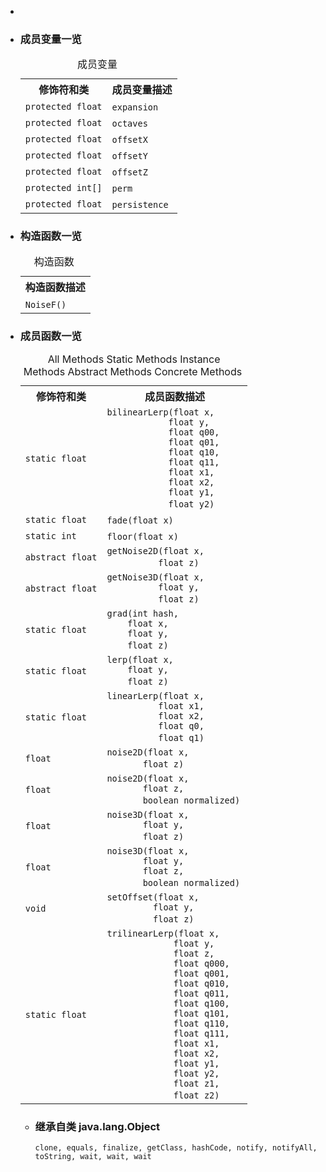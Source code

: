 <div class="summary">
<ul class="blockList">
<li class="blockList">

<li class="blockList"><a name="field.summary">
<!--   -->
</a>
<h3>成员变量一览</h3>
<table class="memberSummary" border="0" cellpadding="3" cellspacing="0" summary="Field Summary table, listing fields, and an explanation">
<caption><span>成员变量</span><span class="tabEnd"> </span></caption>
<tr>
<th>修饰符和类</th>
<th>成员变量描述</th>
</tr>
<tr class="altColor">
<td class="colFirst"><code>protected float</code></td>
<td class="colLast"><code><span class="memberNameLink"><a >expansion</a></span></code> </td>
</tr>
<tr class="rowColor">
<td class="colFirst"><code>protected float</code></td>
<td class="colLast"><code><span class="memberNameLink"><a >octaves</a></span></code> </td>
</tr>
<tr class="altColor">
<td class="colFirst"><code>protected float</code></td>
<td class="colLast"><code><span class="memberNameLink"><a >offsetX</a></span></code> </td>
</tr>
<tr class="rowColor">
<td class="colFirst"><code>protected float</code></td>
<td class="colLast"><code><span class="memberNameLink"><a >offsetY</a></span></code> </td>
</tr>
<tr class="altColor">
<td class="colFirst"><code>protected float</code></td>
<td class="colLast"><code><span class="memberNameLink"><a >offsetZ</a></span></code> </td>
</tr>
<tr class="rowColor">
<td class="colFirst"><code>protected int[]</code></td>
<td class="colLast"><code><span class="memberNameLink"><a >perm</a></span></code> </td>
</tr>
<tr class="altColor">
<td class="colFirst"><code>protected float</code></td>
<td class="colLast"><code><span class="memberNameLink"><a >persistence</a></span></code> </td>
</tr>
</table>
</li>
</ul>
<!-- ======== CONSTRUCTOR SUMMARY ======== -->
<ul class="blockList">
<li class="blockList"><a name="constructor.summary">
<!--   -->
</a>
<h3>构造函数一览</h3>
<table class="memberSummary" border="0" cellpadding="3" cellspacing="0" summary="Constructor Summary table, listing constructors, and an explanation">
<caption><span>构造函数</span><span class="tabEnd"> </span></caption>
<tr>
<th>构造函数描述</th>
</tr>
<tr class="altColor">
<td class="colOne"><code><span class="memberNameLink"><a >NoiseF</a></span>()</code> </td>
</tr>
</table>
</li>
</ul>
<!-- ========== METHOD SUMMARY =========== -->
<ul class="blockList">
<li class="blockList"><a name="method.summary">
<!--   -->
</a>
<h3>成员函数一览</h3>
<table class="memberSummary" border="0" cellpadding="3" cellspacing="0" summary="Method Summary table, listing methods, and an explanation">
<caption><span id="t0" class="activeTableTab"><span>All Methods</span><span class="tabEnd"> </span></span><span id="t1" class="tableTab"><span><a >Static Methods</a></span><span class="tabEnd"> </span></span><span id="t2" class="tableTab"><span><a >Instance Methods</a></span><span class="tabEnd"> </span></span><span id="t3" class="tableTab"><span><a >Abstract Methods</a></span><span class="tabEnd"> </span></span><span id="t4" class="tableTab"><span><a >Concrete Methods</a></span><span class="tabEnd"> </span></span></caption>
<tr>
<th>修饰符和类</th>
<th>成员函数描述</th>
</tr>
<tr id="i0" class="altColor">
<td class="colFirst"><code>static float</code></td>
<td class="colLast"><code><span class="memberNameLink"><a >bilinearLerp</a></span>(float x,
            float y,
            float q00,
            float q01,
            float q10,
            float q11,
            float x1,
            float x2,
            float y1,
            float y2)</code> </td>
</tr>
<tr id="i1" class="rowColor">
<td class="colFirst"><code>static float</code></td>
<td class="colLast"><code><span class="memberNameLink"><a >fade</a></span>(float x)</code> </td>
</tr>
<tr id="i2" class="altColor">
<td class="colFirst"><code>static int</code></td>
<td class="colLast"><code><span class="memberNameLink"><a >floor</a></span>(float x)</code> </td>
</tr>
<tr id="i3" class="rowColor">
<td class="colFirst"><code>abstract float</code></td>
<td class="colLast"><code><span class="memberNameLink"><a >getNoise2D</a></span>(float x,
          float z)</code> </td>
</tr>
<tr id="i4" class="altColor">
<td class="colFirst"><code>abstract float</code></td>
<td class="colLast"><code><span class="memberNameLink"><a >getNoise3D</a></span>(float x,
          float y,
          float z)</code> </td>
</tr>
<tr id="i5" class="rowColor">
<td class="colFirst"><code>static float</code></td>
<td class="colLast"><code><span class="memberNameLink"><a >grad</a></span>(int hash,
    float x,
    float y,
    float z)</code> </td>
</tr>
<tr id="i6" class="altColor">
<td class="colFirst"><code>static float</code></td>
<td class="colLast"><code><span class="memberNameLink"><a >lerp</a></span>(float x,
    float y,
    float z)</code> </td>
</tr>
<tr id="i7" class="rowColor">
<td class="colFirst"><code>static float</code></td>
<td class="colLast"><code><span class="memberNameLink"><a >linearLerp</a></span>(float x,
          float x1,
          float x2,
          float q0,
          float q1)</code> </td>
</tr>
<tr id="i8" class="altColor">
<td class="colFirst"><code>float</code></td>
<td class="colLast"><code><span class="memberNameLink"><a >noise2D</a></span>(float x,
       float z)</code> </td>
</tr>
<tr id="i9" class="rowColor">
<td class="colFirst"><code>float</code></td>
<td class="colLast"><code><span class="memberNameLink"><a >noise2D</a></span>(float x,
       float z,
       boolean normalized)</code> </td>
</tr>
<tr id="i10" class="altColor">
<td class="colFirst"><code>float</code></td>
<td class="colLast"><code><span class="memberNameLink"><a >noise3D</a></span>(float x,
       float y,
       float z)</code> </td>
</tr>
<tr id="i11" class="rowColor">
<td class="colFirst"><code>float</code></td>
<td class="colLast"><code><span class="memberNameLink"><a >noise3D</a></span>(float x,
       float y,
       float z,
       boolean normalized)</code> </td>
</tr>
<tr id="i12" class="altColor">
<td class="colFirst"><code>void</code></td>
<td class="colLast"><code><span class="memberNameLink"><a >setOffset</a></span>(float x,
         float y,
         float z)</code> </td>
</tr>
<tr id="i13" class="rowColor">
<td class="colFirst"><code>static float</code></td>
<td class="colLast"><code><span class="memberNameLink"><a >trilinearLerp</a></span>(float x,
             float y,
             float z,
             float q000,
             float q001,
             float q010,
             float q011,
             float q100,
             float q101,
             float q110,
             float q111,
             float x1,
             float x2,
             float y1,
             float y2,
             float z1,
             float z2)</code> </td>
</tr>
</table>
<ul class="blockList">
<li class="blockList"><a name="methods.inherited.from.class.java.lang.Object">
<!--   -->
</a>
<h3>继承自类 java.lang.<a  title="class or interface in java.lang">Object</a></h3>
<code><a  title="class or interface in java.lang">clone</a>, <a  title="class or interface in java.lang">equals</a>, <a  title="class or interface in java.lang">finalize</a>, <a  title="class or interface in java.lang">getClass</a>, <a  title="class or interface in java.lang">hashCode</a>, <a  title="class or interface in java.lang">notify</a>, <a  title="class or interface in java.lang">notifyAll</a>, <a  title="class or interface in java.lang">toString</a>, <a  title="class or interface in java.lang">wait</a>, <a  title="class or interface in java.lang">wait</a>, <a  title="class or interface in java.lang">wait</a></code></li>
</ul>
</li>
</ul>
</li>
</ul>
</div>
